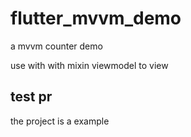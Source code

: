 # flutter_mvvm_demo

a mvvm counter demo

use with with mixin viewmodel to view

## test pr
the project is a example
